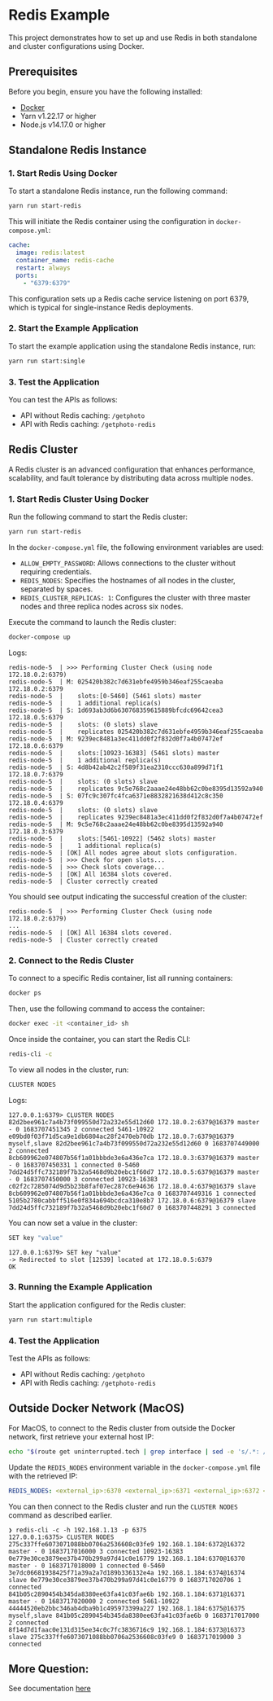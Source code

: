 # Redis Example

This project demonstrates how to set up and use Redis in both standalone and cluster configurations using Docker.

## Prerequisites

Before you begin, ensure you have the following installed:

- [Docker](https://docs.docker.com/compose/install/)
- Yarn v1.22.17 or higher
- Node.js v14.17.0 or higher

## Standalone Redis Instance

### 1. Start Redis Using Docker

To start a standalone Redis instance, run the following command:

```bash
yarn run start-redis
```

This will initiate the Redis container using the configuration in `docker-compose.yml`:

```yaml
cache:
  image: redis:latest
  container_name: redis-cache
  restart: always
  ports:
    - "6379:6379"
```

This configuration sets up a Redis cache service listening on port 6379, which is typical for single-instance Redis deployments.

### 2. Start the Example Application

To start the example application using the standalone Redis instance, run:

```bash
yarn run start:single
```

### 3. Test the Application

You can test the APIs as follows:

- API without Redis caching: `/getphoto`
- API with Redis caching: `/getphoto-redis`

## Redis Cluster

A Redis cluster is an advanced configuration that enhances performance, scalability, and fault tolerance by distributing data across multiple nodes.

### 1. Start Redis Cluster Using Docker

Run the following command to start the Redis cluster:

```bash
yarn run start-redis
```

In the `docker-compose.yml` file, the following environment variables are used:

- `ALLOW_EMPTY_PASSWORD`: Allows connections to the cluster without requiring credentials.
- `REDIS_NODES`: Specifies the hostnames of all nodes in the cluster, separated by spaces.
- `REDIS_CLUSTER_REPLICAS: 1`: Configures the cluster with three master nodes and three replica nodes across six nodes.

Execute the command to launch the Redis cluster:

```bash
docker-compose up
```

Logs:
```
redis-node-5  | >>> Performing Cluster Check (using node 172.18.0.2:6379)
redis-node-5  | M: 025420b382c7d631ebfe4959b346eaf255caeaba 172.18.0.2:6379
redis-node-5  |    slots:[0-5460] (5461 slots) master
redis-node-5  |    1 additional replica(s)
redis-node-5  | S: 1d693ab3d6b630768359615889bfcdc69642cea3 172.18.0.5:6379
redis-node-5  |    slots: (0 slots) slave
redis-node-5  |    replicates 025420b382c7d631ebfe4959b346eaf255caeaba
redis-node-5  | M: 9239ec8481a3ec411dd0f2f832d0f7a4b07472ef 172.18.0.6:6379
redis-node-5  |    slots:[10923-16383] (5461 slots) master
redis-node-5  |    1 additional replica(s)
redis-node-5  | S: 4d8b42ab42c2f589f31ea2310ccc630a899d71f1 172.18.0.7:6379
redis-node-5  |    slots: (0 slots) slave
redis-node-5  |    replicates 9c5e768c2aaae24e48bb62c0be8395d13592a940
redis-node-5  | S: 07fc9c307fc4fca6371e8832821638d412c8c350 172.18.0.4:6379
redis-node-5  |    slots: (0 slots) slave
redis-node-5  |    replicates 9239ec8481a3ec411dd0f2f832d0f7a4b07472ef
redis-node-5  | M: 9c5e768c2aaae24e48bb62c0be8395d13592a940 172.18.0.3:6379
redis-node-5  |    slots:[5461-10922] (5462 slots) master
redis-node-5  |    1 additional replica(s)
redis-node-5  | [OK] All nodes agree about slots configuration.
redis-node-5  | >>> Check for open slots...
redis-node-5  | >>> Check slots coverage...
redis-node-5  | [OK] All 16384 slots covered.
redis-node-5  | Cluster correctly created
```

You should see output indicating the successful creation of the cluster:

```
redis-node-5  | >>> Performing Cluster Check (using node 172.18.0.2:6379)
...
redis-node-5  | [OK] All 16384 slots covered.
redis-node-5  | Cluster correctly created
```

### 2. Connect to the Redis Cluster

To connect to a specific Redis container, list all running containers:

```bash
docker ps
```

Then, use the following command to access the container:

```bash
docker exec -it <container_id> sh
```

Once inside the container, you can start the Redis CLI:

```bash
redis-cli -c
```

To view all nodes in the cluster, run:

```bash
CLUSTER NODES
```

Logs:
```
127.0.0.1:6379> CLUSTER NODES
82d2bee961c7a4b73f099550d72a232e55d12d60 172.18.0.2:6379@16379 master - 0 1683707451345 2 connected 5461-10922
e09bd0f03f71d5ca9e1db6804ac28f2470eb70db 172.18.0.7:6379@16379 myself,slave 82d2bee961c7a4b73f099550d72a232e55d12d60 0 1683707449000 2 connected
8cb609962e074807b56f1a01bbbde3e6a436e7ca 172.18.0.3:6379@16379 master - 0 1683707450331 1 connected 0-5460
7dd24d5ffc732189f7b32a5468d9b20ebc1f60d7 172.18.0.5:6379@16379 master - 0 1683707450000 3 connected 10923-16383
c02f2c7285074d9d5b23b8faf07ec287c6e94636 172.18.0.4:6379@16379 slave 8cb609962e074807b56f1a01bbbde3e6a436e7ca 0 1683707449316 1 connected
5105b2780cabbff516e0f834a694bcdca310e8b7 172.18.0.6:6379@16379 slave 7dd24d5ffc732189f7b32a5468d9b20ebc1f60d7 0 1683707448291 3 connected
```

You can now set a value in the cluster:

```bash
SET key "value"
```

```
127.0.0.1:6379> SET key "value"
-> Redirected to slot [12539] located at 172.18.0.5:6379
OK
```

### 3. Running the Example Application

Start the application configured for the Redis cluster:

```bash
yarn run start:multiple
```

### 4. Test the Application

Test the APIs as follows:

- API without Redis caching: `/getphoto`
- API with Redis caching: `/getphoto-redis`

## Outside Docker Network (MacOS)

For MacOS, to connect to the Redis cluster from outside the Docker network, first retrieve your external host IP:

```bash
echo "$(route get uninterrupted.tech | grep interface | sed -e 's/.*: //' | xargs ipconfig getifaddr)"
```

Update the `REDIS_NODES` environment variable in the `docker-compose.yml` file with the retrieved IP:

```yaml
REDIS_NODES: <external_ip>:6370 <external_ip>:6371 <external_ip>:6372 <external_ip>:6373 <external_ip>:6374 <external_ip>:6375
```

You can then connect to the Redis cluster and run the `CLUSTER NODES` command as described earlier.
```
❯ redis-cli -c -h 192.168.1.13 -p 6375
127.0.0.1:6375> CLUSTER NODES
275c337ffe6073071088bb0706a2536608c03fe9 192.168.1.184:6372@16372 master - 0 1683717016000 3 connected 10923-16383
0e779e30ce3879ee37b470b299a97d41c0e16779 192.168.1.184:6370@16370 master - 0 1683717018000 1 connected 0-5460
3e7dc06681938425f71a39a2a7d189b336132e4a 192.168.1.184:6374@16374 slave 0e779e30ce3879ee37b470b299a97d41c0e16779 0 1683717020706 1 connected
841b05c2890454b345da8380ee63fa41c03fae6b 192.168.1.184:6371@16371 master - 0 1683717020000 2 connected 5461-10922
44444520eb2bbc346ab4dba9b1c495973399a227 192.168.1.184:6375@16375 myself,slave 841b05c2890454b345da8380ee63fa41c03fae6b 0 1683717017000 2 connected
8f14d7d1faac0e131d315ee34c0c7fc3836716c9 192.168.1.184:6373@16373 slave 275c337ffe6073071088bb0706a2536608c03fe9 0 1683717019000 3 connected
```

## More Question:

See documentation [here](common_question.md)
